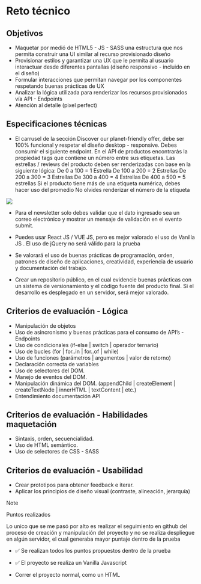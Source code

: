# Reto técnico

## Objetivos

- Maquetar por medió de HTML5 - JS - SASS una estructura que nos permita construir una UI similar al recurso provisionado diseño
- Provisionar estilos y garantizar una UX que le permita al usuario interactuar desde diferentes pantallas (diseño responsivo - incluido en el diseño)
- Formular interacciones que permitan navegar por los componentes respetando buenas prácticas de UX
- Analizar la lógica utilizada para renderizar los recursos provisionados vía API - Endpoints
- Atención al detalle (pixel perfect)


## Especificaciones técnicas 

- El carrusel de la sección Discover our ﻿planet-friendly offer, debe ser 100% funcional y respetar el diseño desktop - responsive. Debes consumir el siguiente endpoint. En el API de productos encontrarás la propiedad tags que contiene un número entre sus etiquetas. Las estrellas / reviews del producto deben ser renderizadas con base en la siguiente lógica:
De 0 a 100 = 1 Estrella
De 100 a 200 = 2 Estrellas
De 200 a 300 = 3 Estrellas
De 300 a 400 = 4 Estrellas
De 400 a 500 = 5 estrellas
Si el producto tiene más de una etiqueta numérica, debes hacer uso del promedio
No olvides renderizar el número de la etiqueta

![](https://gradistore-spi.herokuapp.com/products/all)

- Para el newsletter solo debes validar que el dato ingresado sea un correo electrónico y mostrar un mensaje de validación en el evento submit.

- Puedes usar React JS / VUE JS, pero es mejor valorado el uso de Vanilla JS . El uso de jQuery no será válido para la prueba

- Se valorará el uso de buenas prácticas de programación, orden, patrones de diseño de aplicaciones, creatividad, experiencia de usuario y documentación del trabajo.

- Crear un repositorio público, en el cual evidencie buenas prácticas con un sistema de versionamiento y el código fuente del producto final. Si el desarrollo es desplegado en un servidor, será mejor valorado.



## Criterios de evaluación - Lógica

- Manipulación de objetos
- Uso de asincronismo y buenas prácticas para el consumo de API’s - Endpoints
- Uso de condicionales (if-else | switch | operador ternario)
- Uso de bucles (for | for..in | for..of | while)
- Uso de funciones (parámetros | argumentos | valor de retorno)
- Declaración correcta de variables 
- Uso de selectores del DOM.
- Manejo de eventos del DOM.
- Manipulación dinámica del DOM. (appendChild | createElement | createTextNode | innerHTML | textContent | etc.)
- Entendimiento documentación API


## Criterios de evaluación - Habilidades maquetación

- Sintaxis, orden, secuencialidad.
- Uso de HTML semántico.
- Uso de selectores de CSS - SASS


## Criterios de evaluación - Usabilidad

- Crear prototipos para obtener feedback e iterar.
- Aplicar los principios de diseño visual (contraste, alineación, jerarquía)


> [!NOTE]
> Puntos realizados

Lo unico que se me pasó por alto es realizar el seguimiento en github del proceso de creación y manipulación del proyecto y no se realiza despliegue en algún servidor, el cual generaba mayor puntaje dentro de la prueba


- ✅ Se realizan todos los puntos propuestos dentro de la prueba
- ✅ El proyecto se realiza un Vanilla Javascript



- Correr el proyecto normal, como un HTML

